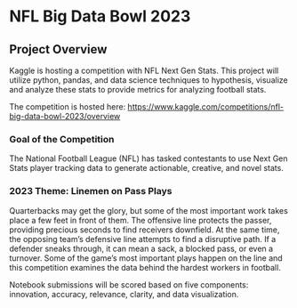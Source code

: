 # NFL Big Data Bowl 2023

## Project Overview
Kaggle is hosting a competition with NFL Next Gen Stats. This project will utilize python, pandas, and data science techniques to hypothesis, visualize and analyze these stats to provide metrics for analyzing football stats. 

The competition is hosted here: 
https://www.kaggle.com/competitions/nfl-big-data-bowl-2023/overview

### Goal of the Competition
The National Football League (NFL) has tasked contestants to use Next Gen Stats player tracking data to generate actionable, creative, and novel stats. 

### 2023 Theme: Linemen on Pass Plays
Quarterbacks may get the glory, but some of the most important work takes place a few feet in front of them. The offensive line protects the passer, providing precious seconds to find receivers downfield. At the same time, the opposing team’s defensive line attempts to find a disruptive path. If a defender sneaks through, it can mean a sack, a blocked pass, or even a turnover. Some of the game’s most important plays happen on the line and this competition examines the data behind the hardest workers in football.

Notebook submissions will be scored based on five components: innovation, accuracy, relevance, clarity, and data visualization.
